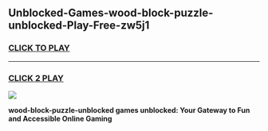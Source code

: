 
## Unblocked-Games-wood-block-puzzle-unblocked-Play-Free-zw5j1
<h3>
<a href="https://premium76.site?title=wood-block-puzzle-unblocked&ref=12A">CLICK TO PLAY</a></h3>
<hr>

<h3>
<a href="https://premium76.site?title=wood-block-puzzle-unblocked&ref=12A">CLICK 2 PLAY</a>
  
</h3>

<a href="https://premium76.site?title=wood-block-puzzle-unblocked&ref=12A"><img src="https://clearcache.store/games.png"></a>


**wood-block-puzzle-unblocked games unblocked: Your Gateway to Fun and Accessible Online Gaming**
